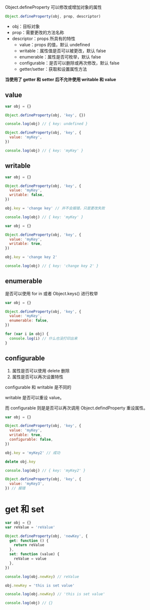 Object.defineProperty 可以修改或增加对象的属性

```javascript
Object.defineProperty(obj, prop, descriptor)
```

- obj：目标对象
- prop：需要更改的方法名称
- descriptor：props 所具有的特性
  - value：props 的值，默认 undefined
  - writable：属性值是否可以被更改，默认 false
  - enumerable：属性是否可枚举，默认 false
  - configurable：是否可以删除或再次修改，默认 false
  - getter/setter：获取和设置属性方法

**当使用了 getter 和 setter 后不允许使用 writable 和 value**

## value

```javascript
var obj = {}

Object.defineProperty(obj, 'key', {})

console.log(obj) // { key: undefined }

Object.defineProperty(obj, 'key', {
  value: 'myKey',
})

console.log(obj) // { key: 'myKey' }
```

## writable

```javascript
var obj = {}

Object.defineProperty(obj, 'key', {
  value: 'myKey',
  writable: false,
})

obj.key = 'change key' // 并不会报错，只是更改失败

console.log(obj) // { key: 'myKey' }
```

```javascript
var obj = {}

Object.defineProperty(obj, 'key', {
  value: 'myKey',
  writable: true,
})

obj.key = 'change key 2'

console.log(obj) // { key: 'change key 2' }
```

## enumerable

是否可以使用 for in 或者 Object.keys() 进行枚举

```javascript
var obj = {}

Object.defineProperty(obj, 'key', {
  value: 'myKey',
  enumerable: false,
})

for (var i in obj) {
  console.log(i) // 什么也没打印出来
}
```

## configurable

1. 属性是否可以使用 delete 删除
2. 属性是否可以再次设置特性

configurable 和 writable 是不同的

writable 是否可以重设 value。

而 configurable 则是是否可以再次调用 Object.defindProperty 重设属性。

```javascript
var obj = {}

Object.defineProperty(obj, 'key', {
  value: 'myKey',
  writable: true,
  configurable: false,
})

obj.key = 'myKey2' // 成功

delete obj.key

console.log(obj) // { key: 'myKey2' }

Object.defineProperty(obj, 'key', {
  value: 'myKey3',
}) // 报错
```

# get 和 set

```javascript
var obj = {}
var reValue = 'reValue'

Object.defineProperty(obj, 'newKey', {
  get: function () {
    return reValue
  },
  set: function (value) {
    reValue = value
  },
})

console.log(obj.newKey) // reValue

obj.newKey = 'this is set value'

console.log(obj.newKey) // 'this is set value'

console.log(obj) // {}
```
